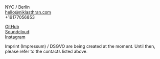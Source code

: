 NYC / Berlin<br>
hello@niklasthran.com<br>
+19177056853<br>

[GitHub](https://github.com/niklasthran)<br>
[Soundcloud](https://soundcloud.com/eyepinch)<br>
[Instagram](https://instagram.com/niklasthran)

Imprint (Impressum) / DSGVO are being created at the moment. Until then, please refer to the contacts listed above.
